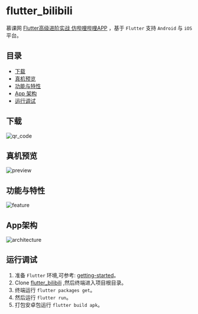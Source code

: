 # flutter_bilibili

慕课网 [Flutter高级进阶实战 仿哔哩哔哩APP](https://coding.imooc.com/class/487.html) ，基于 `Flutter` 支持 `Android` 与 `iOS` 平台。

## 目录

- [下载](#下载)
- [真机预览](#真机预览)
- [功能与特性](#功能与特性)
- [App 架构](#App架构)
- [运行调试](#运行调试)

## 下载

![qr_code](https://apk-1256738511.cos.ap-chengdu.myqcloud.com/FlutterBilibili/images/qr_code.png)

## 真机预览

![preview](https://coding.imooc.com/static/module/class/content/img/487/section1-main1.png)

## 功能与特性

![feature](https://raw.githubusercontent.com/wkl007/flutter_bilibili/master/screenshots/feature.png)

## App架构

![architecture](https://raw.githubusercontent.com/wkl007/flutter_bilibili/master/screenshots/architecture.png)

## 运行调试

1. 准备 `Flutter` 环境,可参考: [getting-started](<https://flutter-io.cn/docs/get-started/install>)。
2. Clone [flutter_bilibili](https://github.com/wkl007/flutter_bilibili.git) ,然后终端进入项目根目录。
3. 终端运行 `flutter packages get`。
4. 然后运行 `flutter run`。
5. 打包安卓包运行 `flutter build apk`。

